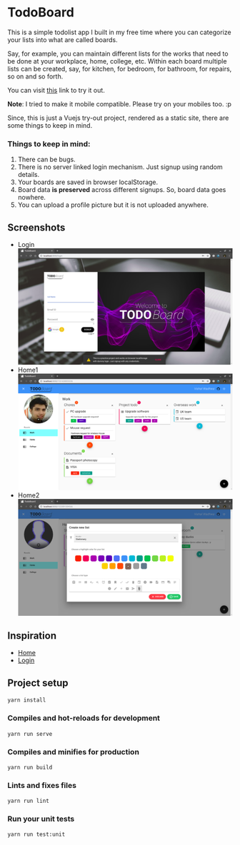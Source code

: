 # TodoBoard
This is a simple todolist app I built in my free time where you can categorize your lists into what are called boards.

Say, for example, you can maintain different lists for the works that need to be done at your workplace, home,
college, etc. Within each board multiple lists can be created, say, for kitchen, for bedroom, for bathroom,
for repairs, so on and so forth.

You can visit [this]() link to try it out.

**Note**: I tried to make it mobile compatible. Please try on your mobiles too. :p

Since, this is just a Vuejs try-out project, rendered as a static site, there are some things to keep in mind.

### Things to keep in mind:
1. There can be bugs.
2. There is no server linked login mechanism. Just signup using random details.
3. Your boards are saved in browser localStorage.
4. Board data **is preserved** across different signups. So, board data goes nowhere.
5. You can upload a profile picture but it is not uploaded anywhere.

## Screenshots
- Login
![login](./screenshots/login.png)
- Home1
![home1](./screenshots/home1.png)
- Home2
![home2](./screenshots/home2.png)

## Inspiration
- [Home](https://dribbble.com/shots/5421211-Progress-Board-Interface-for-Education-Platform/attachments)
- [Login](https://dribbble.com/shots/3586598-Bank-login-panel)


## Project setup
```
yarn install
```

### Compiles and hot-reloads for development
```
yarn run serve
```

### Compiles and minifies for production
```
yarn run build
```

### Lints and fixes files
```
yarn run lint
```

### Run your unit tests
```
yarn run test:unit
```
